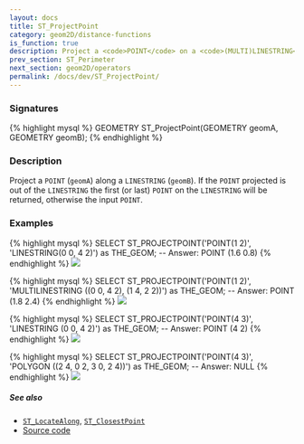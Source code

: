 ```yaml
---
layout: docs
title: ST_ProjectPoint
category: geom2D/distance-functions
is_function: true
description: Project a <code>POINT</code> on a <code>(MULTI)LINESTRING</code>
prev_section: ST_Perimeter
next_section: geom2D/operators
permalink: /docs/dev/ST_ProjectPoint/
---
```


### Signatures

{% highlight mysql %}
GEOMETRY ST_ProjectPoint(GEOMETRY geomA, GEOMETRY geomB);
{% endhighlight %}

### Description

Project a `POINT` (`geomA`) along a `LINESTRING` (`geomB`). If the `POINT` projected is out of the `LINESTRING` the first (or last) `POINT` on the `LINESTRING` will be returned, otherwise the input `POINT`.


### Examples

{% highlight mysql %}
SELECT ST_PROJECTPOINT('POINT(1 2)',
                       'LINESTRING(0 0, 4 2)') as THE_GEOM;
-- Answer: POINT (1.6 0.8)
{% endhighlight %}
<img class="displayed" src="../ST_ProjectPoint_1.png"/>

{% highlight mysql %}
SELECT ST_PROJECTPOINT('POINT(1 2)',
                       'MULTILINESTRING ((0 0, 4 2), (1 4, 2 2))') as THE_GEOM;
-- Answer: POINT (1.8 2.4)
{% endhighlight %}
<img class="displayed" src="../ST_ProjectPoint_2.png"/>

{% highlight mysql %}
SELECT ST_PROJECTPOINT('POINT(4 3)',
                       'LINESTRING (0 0, 4 2)') as THE_GEOM;
-- Answer: POINT (4 2)
{% endhighlight %}
<img class="displayed" src="../ST_ProjectPoint_3.png"/>

{% highlight mysql %}
SELECT ST_PROJECTPOINT('POINT(4 3)',
                       'POLYGON ((2 4, 0 2, 3 0, 2 4))') as THE_GEOM;
-- Answer: NULL
{% endhighlight %}
<img class="displayed" src="../ST_ProjectPoint_4.png"/>


##### See also

* [`ST_LocateAlong`](../ST_LocateAlong), [`ST_ClosestPoint`](../ST_ClosestPoint)
* <a href="https://github.com/irstv/H2GIS/blob/master/h2spatial-ext/src/main/java/org/h2gis/h2spatialext/function/spatial/distance/ST_ProjectPoint.java" target="_blank">Source code</a>
